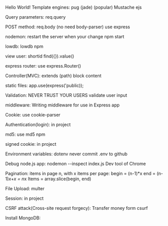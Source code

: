 Hello World!
Template engines: pug (jade) (popular)
                  Mustache
                  ejs

Query parameters: req.query

POST method: req.body (no need body-parser)
             use express 

nodemon: restart the server when your change
         npm start
    
lowdb: lowdb npm

view user: shortid
           find({}).value()

express router: use express.Router()

Controller(MVC): extends (path)
                 block content

static files: app.use(express('public));

Validation: NEVER TRUST YOUR USERS
            validate user input

middleware: Writing middleware for use in Express app

Cookie: use cookie-parser

Authentication(login):  in project

md5: use md5 npm

signed cookie: in project

Environment variables: dotenv
                       never commit .env to github

Debug node.js app:  nodemon --inspect index.js
                    Dev tool of Chrome

Pagination: items in page n, with x items per page:
            begin = (n-1)*x
            end = (n-1)*x+x = n*x
            Items = array.slice(begin, end)

File Upload: multer

Session: in project

CSRF attack(Cross-site request forgecy): Transfer money form
                                         csurf
                                         
Install MongoDB: 
                                         
             
            
    